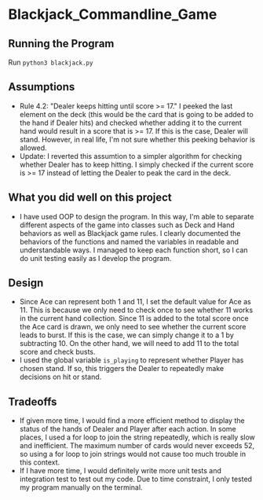 # Blackjack_Commandline_Game
## Running the Program
Run `python3 blackjack.py`

## Assumptions
* Rule 4.2: "Dealer keeps hitting until score >= 17." I peeked the last element on the deck (this would be the card that is going to be added to the hand if Dealer hits) and checked whether adding it to the current hand would result in a score that is >= 17. If this is the case, Dealer will stand. However, in real life, I'm not sure whether this peeking behavior is allowed. 
* Update: I reverted this assumtion to a simpler algorithm for checking whether Dealer has to keep hitting. I simply checked if the current score is >= 17 instead of letting the Dealer to peak the card in the deck. 

## What you did well on this project
* I have used OOP to design the program. In this way, I'm able to separate different aspects of the game into classes such as Deck and Hand behaviors as well as Blackjack game rules. I clearly documented the behaviors of the functions and named the variables in readable and understandable ways. I managed to keep each function short, so I can do unit testing easily as I develop the program. 

## Design
* Since Ace can represent both 1 and 11, I set the default value for Ace as 11. This is because we only need to check once to see whether 11 works in the current hand collection. Since 11 is added to the total score once the Ace card is drawn, we only need to see whether the current score leads to burst. If this is the case, we can simply change it to a 1 by subtracting 10. On the other hand, we will need to add 11 to the total score and check busts. 
* I used the global variable `is_playing` to represent whether Player has chosen stand. If so, this triggers the Dealer to repeatedly make decisions on hit or stand.

## Tradeoffs
* If given more time, I would find a more efficient method to display the status of the hands of Dealer and Player after each action. In some places, I used a for loop to join the string repeatedly, which is really slow and inefficient. The maximum number of cards would never exceeds 52, so using a for loop to join strings would not cause too much trouble in this context. 
* If I have more time, I would definitely write more unit tests and integration test to test out my code. Due to time constraint, I only tested my program manually on the terminal. 